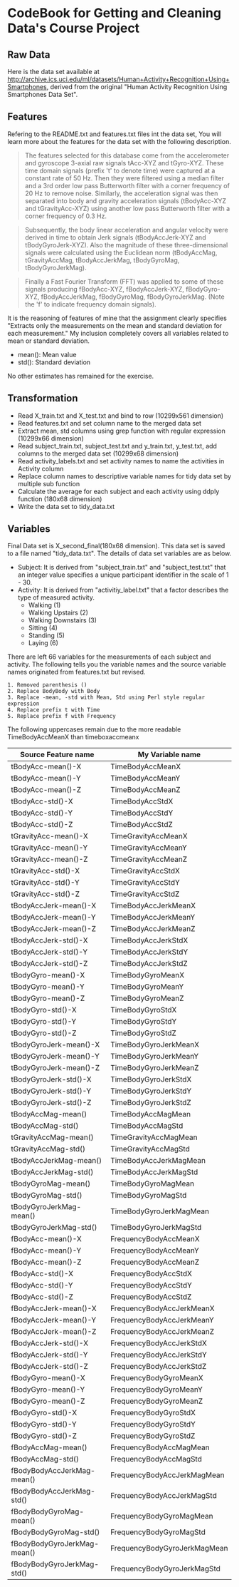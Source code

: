 # CodeBook for Getting and Cleaning Data's Course Project

## Raw Data
Here is the data set available at http://archive.ics.uci.edu/ml/datasets/Human+Activity+Recognition+Using+Smartphones, derived from the original "Human Activity Recognition Using Smartphones Data Set".

## Features
Refering to the README.txt and features.txt files int the data set, You will learn more about the features for the data set with the following description.

> The features selected for this database come from the accelerometer and gyroscope 3-axial raw signals tAcc-XYZ and tGyro-XYZ. These time domain signals (prefix 't' to denote time) were captured at a constant rate of 50 Hz. Then they were filtered using a median filter and a 3rd order low pass Butterworth filter with a corner frequency of 20 Hz to remove noise. Similarly, the acceleration signal was then separated into body and gravity acceleration signals (tBodyAcc-XYZ and tGravityAcc-XYZ) using another low pass Butterworth filter with a corner frequency of 0.3 Hz.

> Subsequently, the body linear acceleration and angular velocity were derived in time to obtain Jerk signals (tBodyAccJerk-XYZ and tBodyGyroJerk-XYZ). Also the magnitude of these three-dimensional signals were calculated using the Euclidean norm (tBodyAccMag, tGravityAccMag, tBodyAccJerkMag, tBodyGyroMag, tBodyGyroJerkMag). 

> Finally a Fast Fourier Transform (FFT) was applied to some of these signals producing fBodyAcc-XYZ, fBodyAccJerk-XYZ, fBodyGyro-XYZ, fBodyAccJerkMag, fBodyGyroMag, fBodyGyroJerkMag. (Note the 'f' to indicate frequency domain signals). 

It is the reasoning of features of mine that the assignment clearly specifies "Extracts only the measurements on the mean and standard deviation for each measurement."
My inclusion completely covers all variables related to mean or standard deviation.

* mean(): Mean value
* std(): Standard deviation

No other estimates has remained for the exercise.

## Transformation

* Read X_train.txt and X_test.txt and bind to row (10299x561 dimension)
* Read features.txt and set column name to the merged data set
* Extract mean, std columns using grep function with regular expression (10299x66 dimension)
* Read subject_train.txt, subject_test.txt and y_train.txt, y_test.txt, add columns to the merged data set (10299x68 dimension)
* Read activity_labels.txt and set activity names to name the activities in Activity column
* Replace column names to descriptive variable names for tidy data set by multiple sub function
* Calculate the average for each subject and each activity using ddply function (180x68 dimension)
* Write the data set to tidy_data.txt

## Variables

Final Data set is X\_second_final(180x68 dimension). This data set is saved to a file named "tidy\_data.txt".
The details of data set variables are as below.

* Subject: It is derived from "subject\_train.txt" and "subject_test.txt" that an integer value specifies a unique participant identifier in the scale of 1 - 30.
* Activity: It is derived from "activitiy_label.txt" that a factor describes the type of measured activity.
	- Walking (1)
	- Walking Upstairs (2)
	- Walking Downstairs (3)
	- Sitting (4)
	- Standing (5)
	- Laying (6)

There are left 66 variables for the measurements of each subject and activity. The following tells you the variable names and the source variable names originated from features.txt but revised.

	1. Removed parenthesis ()
	2. Replace BodyBody with Body
	3. Replace -mean, -std with Mean, Std using Perl style regular expression
	4. Replace prefix t with Time
	5. Replace prefix f with Frequency

The following uppercases remain due to the more readable TimeBodyAccMeanX than timeboxaccmeanx

Source Feature name|My Variable name
-------|-------
tBodyAcc-mean()-X|TimeBodyAccMeanX
tBodyAcc-mean()-Y|TimeBodyAccMeanY
tBodyAcc-mean()-Z|TimeBodyAccMeanZ
tBodyAcc-std()-X|TimeBodyAccStdX
tBodyAcc-std()-Y|TimeBodyAccStdY
tBodyAcc-std()-Z|TimeBodyAccStdZ
tGravityAcc-mean()-X|TimeGravityAccMeanX
tGravityAcc-mean()-Y|TimeGravityAccMeanY
tGravityAcc-mean()-Z|TimeGravityAccMeanZ
tGravityAcc-std()-X|TimeGravityAccStdX
tGravityAcc-std()-Y|TimeGravityAccStdY
tGravityAcc-std()-Z|TimeGravityAccStdZ
tBodyAccJerk-mean()-X|TimeBodyAccJerkMeanX
tBodyAccJerk-mean()-Y|TimeBodyAccJerkMeanY
tBodyAccJerk-mean()-Z|TimeBodyAccJerkMeanZ
tBodyAccJerk-std()-X|TimeBodyAccJerkStdX
tBodyAccJerk-std()-Y|TimeBodyAccJerkStdY
tBodyAccJerk-std()-Z|TimeBodyAccJerkStdZ
tBodyGyro-mean()-X|TimeBodyGyroMeanX
tBodyGyro-mean()-Y|TimeBodyGyroMeanY
tBodyGyro-mean()-Z|TimeBodyGyroMeanZ
tBodyGyro-std()-X|TimeBodyGyroStdX
tBodyGyro-std()-Y|TimeBodyGyroStdY
tBodyGyro-std()-Z|TimeBodyGyroStdZ
tBodyGyroJerk-mean()-X|TimeBodyGyroJerkMeanX
tBodyGyroJerk-mean()-Y|TimeBodyGyroJerkMeanY
tBodyGyroJerk-mean()-Z|TimeBodyGyroJerkMeanZ
tBodyGyroJerk-std()-X|TimeBodyGyroJerkStdX
tBodyGyroJerk-std()-Y|TimeBodyGyroJerkStdY
tBodyGyroJerk-std()-Z|TimeBodyGyroJerkStdZ
tBodyAccMag-mean()|TimeBodyAccMagMean
tBodyAccMag-std()|TimeBodyAccMagStd
tGravityAccMag-mean()|TimeGravityAccMagMean
tGravityAccMag-std()|TimeGravityAccMagStd
tBodyAccJerkMag-mean()|TimeBodyAccJerkMagMean
tBodyAccJerkMag-std()|TimeBodyAccJerkMagStd
tBodyGyroMag-mean()|TimeBodyGyroMagMean
tBodyGyroMag-std()|TimeBodyGyroMagStd
tBodyGyroJerkMag-mean()|TimeBodyGyroJerkMagMean
tBodyGyroJerkMag-std()|TimeBodyGyroJerkMagStd
fBodyAcc-mean()-X|FrequencyBodyAccMeanX
fBodyAcc-mean()-Y|FrequencyBodyAccMeanY
fBodyAcc-mean()-Z|FrequencyBodyAccMeanZ
fBodyAcc-std()-X|FrequencyBodyAccStdX
fBodyAcc-std()-Y|FrequencyBodyAccStdY
fBodyAcc-std()-Z|FrequencyBodyAccStdZ
fBodyAccJerk-mean()-X|FrequencyBodyAccJerkMeanX
fBodyAccJerk-mean()-Y|FrequencyBodyAccJerkMeanY
fBodyAccJerk-mean()-Z|FrequencyBodyAccJerkMeanZ
fBodyAccJerk-std()-X|FrequencyBodyAccJerkStdX
fBodyAccJerk-std()-Y|FrequencyBodyAccJerkStdY
fBodyAccJerk-std()-Z|FrequencyBodyAccJerkStdZ
fBodyGyro-mean()-X|FrequencyBodyGyroMeanX
fBodyGyro-mean()-Y|FrequencyBodyGyroMeanY
fBodyGyro-mean()-Z|FrequencyBodyGyroMeanZ
fBodyGyro-std()-X|FrequencyBodyGyroStdX
fBodyGyro-std()-Y|FrequencyBodyGyroStdY
fBodyGyro-std()-Z|FrequencyBodyGyroStdZ
fBodyAccMag-mean()|FrequencyBodyAccMagMean
fBodyAccMag-std()|FrequencyBodyAccMagStd
fBodyBodyAccJerkMag-mean()|FrequencyBodyAccJerkMagMean
fBodyBodyAccJerkMag-std()|FrequencyBodyAccJerkMagStd
fBodyBodyGyroMag-mean()|FrequencyBodyGyroMagMean
fBodyBodyGyroMag-std()|FrequencyBodyGyroMagStd
fBodyBodyGyroJerkMag-mean()|FrequencyBodyGyroJerkMagMean
fBodyBodyGyroJerkMag-std()|FrequencyBodyGyroJerkMagStd
